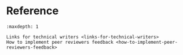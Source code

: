 # Reference

```{toctree}
:maxdepth: 1

Links for technical writers <links-for-technical-writers>
How to implement peer reviewers feedback <how-to-implement-peer-reviewers-feedback>

```
